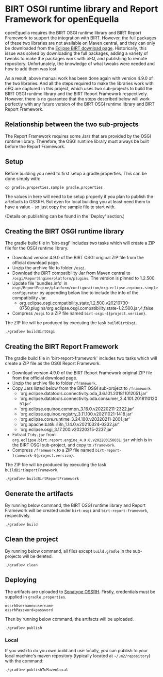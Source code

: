 # BIRT OSGI runtime library and Report Framework for openEquella

openEquella requires the BIRT OSGI runtime library and BIRT Report Framework to support the integration with BIRT.
However, the full packages of these two libraries are not available on Maven central, and they can only be downloaded
from the [Eclipse BIRT download page](https://download.eclipse.org/birt/downloads/drops/). Historically, this issue was
solved by downloading the full packages, adding a variety of tweaks to make the packages work with oEQ, and publishing
to remote repository. Unfortunately, the knowledge of what tweaks were needed and how to add them was lost. 

As a result, above manual work has been done again with version 4.9.0 of the two libraries. And all the steps required to
make the libraries work with oEQ are captured in this project, which uses two sub-projects to build the BIRT OSGI runtime 
library and the BIRT Report Framework respectively. However, there is no guarantee that the steps described below will work
perfectly with any future version of the BIRT OSGI runtime library and BIRT Report Framework.

## Relationship between the two sub-projects

The Report Framework requires some Jars that are provided by the OSGI runtime library. Therefore, the OSGI runtime library
must always be built before the Report Framework.

## Setup

Before building you need to first setup a gradle.properties. This can be done simply with:

```
cp gradle.properties.sample gradle.properties
```

The values in here will need to be setup properly if you plan to publish the artefacts to OSSRH. But
even for local building you at least need them to have a value - so just copy the sample file to
start with.

(Details on publishing can be found in the 'Deploy' section.)

## Creating the BIRT OSGI runtime library

The gradle build file in 'birt-osgi' includes two tasks which will create a ZIP file for the OSGI runtime library.
* Download version 4.9.0 of the BIRT OSGI original ZIP file from the official download page.
* Unzip the archive file to folder `/osgi`.
* Download the BIRT compatibility Jar from Maven central to `/osgi/ReportEngine/platform/plugins`. The version is pinned to 1.2.500.
* Update file 'bundles.info' in `osgi/ReportEngine/platform/configuration/org.eclipse.equinox.simpleconfigurator`
by appending below line to include the info of the compatibility Jar.
  * org.eclipse.osgi.compatibility.state,1.2.500.v20210730-0750,plugins/org.eclipse.osgi.compatibility.state-1.2.500.jar,4,false
* Compress `/osgi` to a ZIP file named `birt-osgi-${project.version}`.

The ZIP file will be produced by executing the task `buildBirtOsgi`.

```
./gradlew buildBirtOsgi
```

## Creating the BIRT Report Framework

The gradle build file in 'birt-report-framework' includes two tasks which will create a ZIP file as the OSGI Report Framework.
* Download version 4.9.0 of the BIRT Report Framework original ZIP file from the official download page.
* Unzip the archive file to folder `/framework`.
* Copy Jars listed below from the BIRT OSGI sub-project to `/framework`.
  * 'org.eclipse.datatools.connectivity.oda_3.6.101.201811012051.jar'
  * 'org.eclipse.datatools.connectivity.oda.consumer_3.4.101.201811012051.jar'
  * 'org.eclipse.equinox.common_3.16.0.v20220211-2322.jar'
  * 'org.eclipse.equinox.registry_3.11.100.v20211021-1418.jar'
  * 'org.eclipse.core.runtime_3.24.100.v20220211-2001.jar'
  * 'org.apache.batik.i18n_1.14.0.v20210324-0332.jar'
  * 'org.eclipse.osgi_3.17.200.v20220215-2237.jar'
* Extract `Tidy.jar` from `org.eclipse.birt.report.engine_4.9.0.v202203150031.jar` which is in the BIRT OSGI sub-project, and copy to `/framework`.
* Compress `/framework` to a ZIP file named `birt-report-framework-${project.version}`.

The ZIP file will be produced by executing the task `buildBirtReportFramework`.

```
./gradlew buildBirtReportFramework
```

## Generate the artifacts

By running below command, the BIRT OSGI runtime library and Report Framework will be created under `birt-osgi` and `birt-report-framework`, respectively.

```
./gradlew build
```

## Clean the project

By running below command, all files except `build.gradle` in the sub-projects will be deleted.

```
./gradlew clean
```

## Deploying

The artifacts are uploaded to [Sonatype OSSRH](https://oss.sonatype.org).
Firstly, credentials must be supplied in `gradle.properties`.

```
ossrhUsername=username
ossrhPassword=password
```

Then by running below command, the artifacts will be uploaded.

```
./gradlew publish
```

### Local

If you wish to do you own build and use locally, you can publish to your local machine's maven
repository (typically located at `~/.m2/repository`) with the command:

```
./gradlew publishToMavenLocal
```
